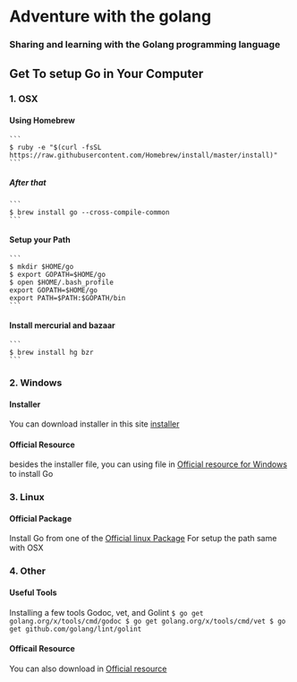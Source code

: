 # Adventure with the golang

### Sharing and learning with the Golang programming language

## Get To setup Go in Your Computer

### 1. OSX
#### Using Homebrew 
	```
	$ ruby -e "$(curl -fsSL https://raw.githubusercontent.com/Homebrew/install/master/install)"
	```
##### After that
	```
	$ brew install go --cross-compile-common
	```
#### Setup your Path
	```
	$ mkdir $HOME/go
	$ export GOPATH=$HOME/go
	$ open $HOME/.bash_profile
	export GOPATH=$HOME/go
	export PATH=$PATH:$GOPATH/bin
	```
#### Install mercurial and bazaar
	```
	$ brew install hg bzr
	```
### 2. Windows
#### Installer
You can download installer in this site [installer](https://golang.org/dl/)
#### Official Resource
besides the installer file, you can using file in [Official resource for Windows ](https://golang.org/doc/install#windows) to install Go
### 3. Linux
#### Official Package
Install Go from one of the [Official linux Package](https://golang.org/dl/)
For setup the path same with OSX
### 4. Other
#### Useful Tools
Installing a few tools Godoc, vet, and Golint
	```
	$ go get golang.org/x/tools/cmd/godoc
	$ go get golang.org/x/tools/cmd/vet
	$ go get github.com/golang/lint/golint
	```
#### Officail Resource
You can also download in [Official resource](https://golang.org/doc/go1.2#go_tools_godoc)